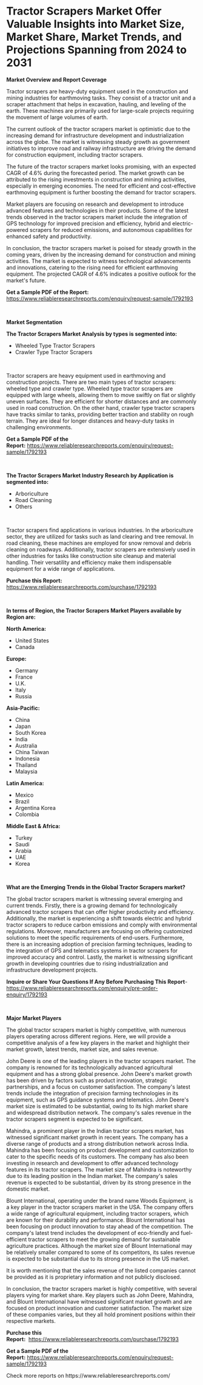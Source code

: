 <p><h1>Tractor Scrapers Market Offer Valuable Insights into Market Size, Market Share, Market Trends, and Projections Spanning from 2024 to 2031</h1></p><p><strong>Market Overview and Report Coverage</strong></p>
<p><p>Tractor scrapers are heavy-duty equipment used in the construction and mining industries for earthmoving tasks. They consist of a tractor unit and a scraper attachment that helps in excavation, hauling, and leveling of the earth. These machines are primarily used for large-scale projects requiring the movement of large volumes of earth.</p><p>The current outlook of the tractor scrapers market is optimistic due to the increasing demand for infrastructure development and industrialization across the globe. The market is witnessing steady growth as government initiatives to improve road and railway infrastructure are driving the demand for construction equipment, including tractor scrapers.</p><p>The future of the tractor scrapers market looks promising, with an expected CAGR of 4.6% during the forecasted period. The market growth can be attributed to the rising investments in construction and mining activities, especially in emerging economies. The need for efficient and cost-effective earthmoving equipment is further boosting the demand for tractor scrapers.</p><p>Market players are focusing on research and development to introduce advanced features and technologies in their products. Some of the latest trends observed in the tractor scrapers market include the integration of GPS technology for improved precision and efficiency, hybrid and electric-powered scrapers for reduced emissions, and autonomous capabilities for enhanced safety and productivity.</p><p>In conclusion, the tractor scrapers market is poised for steady growth in the coming years, driven by the increasing demand for construction and mining activities. The market is expected to witness technological advancements and innovations, catering to the rising need for efficient earthmoving equipment. The projected CAGR of 4.6% indicates a positive outlook for the market's future.</p></p>
<p><strong>Get a Sample PDF of the Report:</strong> <a href="https://www.reliableresearchreports.com/enquiry/request-sample/1792193">https://www.reliableresearchreports.com/enquiry/request-sample/1792193</a></p>
<p>&nbsp;</p>
<p><strong>Market Segmentation</strong></p>
<p><strong>The Tractor Scrapers Market Analysis by types is segmented into:</strong></p>
<p><ul><li>Wheeled Type Tractor Scrapers</li><li>Crawler Type Tractor Scrapers</li></ul></p>
<p>&nbsp;</p>
<p><p>Tractor scrapers are heavy equipment used in earthmoving and construction projects. There are two main types of tractor scrapers: wheeled type and crawler type. Wheeled type tractor scrapers are equipped with large wheels, allowing them to move swiftly on flat or slightly uneven surfaces. They are efficient for shorter distances and are commonly used in road construction. On the other hand, crawler type tractor scrapers have tracks similar to tanks, providing better traction and stability on rough terrain. They are ideal for longer distances and heavy-duty tasks in challenging environments.</p></p>
<p><strong>Get a Sample PDF of the Report:</strong>&nbsp;<a href="https://www.reliableresearchreports.com/enquiry/request-sample/1792193">https://www.reliableresearchreports.com/enquiry/request-sample/1792193</a></p>
<p>&nbsp;</p>
<p><strong>The Tractor Scrapers Market Industry Research by Application is segmented into:</strong></p>
<p><ul><li>Arboriculture</li><li>Road Cleaning</li><li>Others</li></ul></p>
<p>&nbsp;</p>
<p><p>Tractor scrapers find applications in various industries. In the arboriculture sector, they are utilized for tasks such as land clearing and tree removal. In road cleaning, these machines are employed for snow removal and debris cleaning on roadways. Additionally, tractor scrapers are extensively used in other industries for tasks like construction site cleanup and material handling. Their versatility and efficiency make them indispensable equipment for a wide range of applications.</p></p>
<p><strong>Purchase this Report:</strong>&nbsp; <a href="https://www.reliableresearchreports.com/purchase/1792193">https://www.reliableresearchreports.com/purchase/1792193</a></p>
<p>&nbsp;</p>
<p><strong>In terms of Region, the Tractor Scrapers Market Players available by Region are:</strong></p>
<p>
    <p> <strong> North America: </strong>
        <ul>
            <li>United States</li>
            <li>Canada</li>
        </ul>
        </p> 
    <p> <strong> Europe: </strong>
        <ul>
            <li>Germany</li>
            <li>France</li>
            <li>U.K.</li>
            <li>Italy</li>
            <li>Russia</li>
        </ul>
        </p> 
    <p> <strong> Asia-Pacific: </strong>
        <ul>
            <li>China</li>
            <li>Japan</li>
            <li>South Korea</li>
            <li>India</li>
            <li>Australia</li>
            <li>China Taiwan</li>
            <li>Indonesia</li>
            <li>Thailand</li>
            <li>Malaysia</li>
        </ul>
        </p> 
    <p> <strong> Latin America: </strong>
        <ul>
            <li>Mexico</li>
            <li>Brazil</li>
            <li>Argentina Korea</li>
            <li>Colombia</li>
        </ul>
        </p> 
    <p> <strong> Middle East & Africa: </strong>
        <ul>
            <li>Turkey</li>
            <li>Saudi</li>
            <li>Arabia</li>
            <li>UAE</li>
            <li>Korea</li>
        </ul>
    </p>
    </p>
<p>&nbsp;</p>
<p><strong>What are the Emerging Trends in the Global Tractor Scrapers market?</strong></p>
<p><p>The global tractor scrapers market is witnessing several emerging and current trends. Firstly, there is a growing demand for technologically advanced tractor scrapers that can offer higher productivity and efficiency. Additionally, the market is experiencing a shift towards electric and hybrid tractor scrapers to reduce carbon emissions and comply with environmental regulations. Moreover, manufacturers are focusing on offering customized solutions to meet the specific requirements of end-users. Furthermore, there is an increasing adoption of precision farming techniques, leading to the integration of GPS and telematics systems in tractor scrapers for improved accuracy and control. Lastly, the market is witnessing significant growth in developing countries due to rising industrialization and infrastructure development projects.</p></p>
<p><strong>Inquire or Share Your Questions If Any Before Purchasing This Report</strong>- <a href="https://www.reliableresearchreports.com/enquiry/pre-order-enquiry/1792193">https://www.reliableresearchreports.com/enquiry/pre-order-enquiry/1792193</a></p>
<p>&nbsp;</p>
<p><strong>Major Market Players</strong></p>
<p><p>The global tractor scrapers market is highly competitive, with numerous players operating across different regions. Here, we will provide a competitive analysis of a few key players in the market and highlight their market growth, latest trends, market size, and sales revenue.</p><p>John Deere is one of the leading players in the tractor scrapers market. The company is renowned for its technologically advanced agricultural equipment and has a strong global presence. John Deere's market growth has been driven by factors such as product innovation, strategic partnerships, and a focus on customer satisfaction. The company's latest trends include the integration of precision farming technologies in its equipment, such as GPS guidance systems and telematics. John Deere's market size is estimated to be substantial, owing to its high market share and widespread distribution network. The company's sales revenue in the tractor scrapers segment is expected to be significant.</p><p>Mahindra, a prominent player in the Indian tractor scrapers market, has witnessed significant market growth in recent years. The company has a diverse range of products and a strong distribution network across India. Mahindra has been focusing on product development and customization to cater to the specific needs of its customers. The company has also been investing in research and development to offer advanced technology features in its tractor scrapers. The market size of Mahindra is noteworthy due to its leading position in the Indian market. The company's sales revenue is expected to be substantial, driven by its strong presence in the domestic market.</p><p>Blount International, operating under the brand name Woods Equipment, is a key player in the tractor scrapers market in the USA. The company offers a wide range of agricultural equipment, including tractor scrapers, which are known for their durability and performance. Blount International has been focusing on product innovation to stay ahead of the competition. The company's latest trend includes the development of eco-friendly and fuel-efficient tractor scrapers to meet the growing demand for sustainable agriculture practices. Although the market size of Blount International may be relatively smaller compared to some of its competitors, its sales revenue is expected to be substantial due to its strong presence in the US market.</p><p>It is worth mentioning that the sales revenue of the listed companies cannot be provided as it is proprietary information and not publicly disclosed.</p><p>In conclusion, the tractor scrapers market is highly competitive, with several players vying for market share. Key players such as John Deere, Mahindra, and Blount International have witnessed significant market growth and are focused on product innovation and customer satisfaction. The market size of these companies varies, but they all hold prominent positions within their respective markets.</p></p>
<p><strong>Purchase this Report:</strong>&nbsp;&nbsp;<a href="https://www.reliableresearchreports.com/purchase/1792193">https://www.reliableresearchreports.com/purchase/1792193</a></p>
<p></p>
<p><strong>Get a Sample PDF of the Report:</strong>&nbsp;<a href="https://www.reliableresearchreports.com/enquiry/request-sample/1792193">https://www.reliableresearchreports.com/enquiry/request-sample/1792193</a></p>
<p>Check more reports on https://www.reliableresearchreports.com/</p>